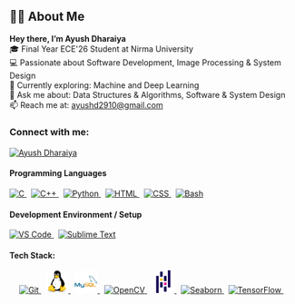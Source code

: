## 🙋‍♂️ About Me

**Hey there, I’m Ayush Dharaiya**  
🎓 Final Year ECE'26 Student at Nirma University  
💻 Passionate about Software Development, Image Processing & System Design  
🔭 Currently exploring: Machine and Deep Learning  
💬 Ask me about: Data Structures & Algorithms, Software & System Design  
📫 Reach me at: [ayushd2910@gmail.com](mailto:ayushd2910@gmail.com)

<h3 align="left">Connect with me:</h3>
<p align="left">
  <a href="https://www.linkedin.com/in/ayush-dharaiya-952705276/" target="blank">
    <img align="center" src="https://raw.githubusercontent.com/rahuldkjain/github-profile-readme-generator/master/src/images/icons/Social/linked-in-alt.svg" alt="Ayush Dharaiya" height="30" width="40" />
  </a>
</p>

#### Programming Languages

<p> <a href="https://en.wikipedia.org/wiki/C_(programming_language)" target="_blank" rel="noreferrer"> <img src="https://skillicons.dev/icons?i=c" alt="C" /> </a>&nbsp; <a href="https://isocpp.org/" target="_blank" rel="noreferrer"> <img src="https://skillicons.dev/icons?i=cpp" alt="C++" /> </a>&nbsp; <a href="https://www.python.org/" target="_blank" rel="noreferrer"> <img src="https://skillicons.dev/icons?i=py" alt="Python" /> </a>&nbsp; <a href="https://developer.mozilla.org/en-US/docs/Web/HTML" target="_blank" rel="noreferrer"> <img src="https://skillicons.dev/icons?i=html" alt="HTML" /> </a>&nbsp; <a href="https://developer.mozilla.org/en-US/docs/Web/CSS" target="_blank" rel="noreferrer"> <img src="https://skillicons.dev/icons?i=css" alt="CSS" /> </a>&nbsp; <a href="https://www.gnu.org/software/bash/" target="_blank" rel="noreferrer"> <img src="https://skillicons.dev/icons?i=bash" alt="Bash" /> </a> </p>

#### Development Environment / Setup

<p> <a href="https://code.visualstudio.com/" target="_blank" rel="noreferrer"> <img src="https://skillicons.dev/icons?i=vscode" alt="VS Code" /> </a>&nbsp; <a href="https://www.sublimetext.com/" target="_blank" rel="noreferrer"> <img src="https://skillicons.dev/icons?i=sublime" alt="Sublime Text" /> </a> </p>

#### Tech Stack:
<p align="center">
  <a href="https://git-scm.com/" target="_blank" rel="noreferrer">
    <img src="https://www.vectorlogo.zone/logos/git-scm/git-scm-icon.svg" alt="Git" width="40" height="40">
  </a>&nbsp;
  <a href="https://www.linux.org/" target="_blank" rel="noreferrer">
    <img src="https://raw.githubusercontent.com/devicons/devicon/master/icons/linux/linux-original.svg" alt="Linux" width="40" height="40">
  </a>&nbsp;
  <a href="https://www.mysql.com/" target="_blank" rel="noreferrer">
    <img src="https://raw.githubusercontent.com/devicons/devicon/master/icons/mysql/mysql-original-wordmark.svg" alt="MySQL" width="40" height="40">
  </a>&nbsp;
  <a href="https://opencv.org/" target="_blank" rel="noreferrer">
    <img src="https://www.vectorlogo.zone/logos/opencv/opencv-icon.svg" alt="OpenCV" width="40" height="40">
  </a>&nbsp;
  <a href="https://pandas.pydata.org/" target="_blank" rel="noreferrer">
    <img src="https://raw.githubusercontent.com/devicons/devicon/master/icons/pandas/pandas-original.svg" alt="Pandas" width="40" height="40">
  </a>&nbsp;
  <a href="https://seaborn.pydata.org/" target="_blank" rel="noreferrer">
    <img src="https://seaborn.pydata.org/_images/logo-mark-lightbg.svg" alt="Seaborn" width="40" height="40">
  </a>&nbsp;
  <a href="https://www.tensorflow.org/" target="_blank" rel="noreferrer">
    <img src="https://www.vectorlogo.zone/logos/tensorflow/tensorflow-icon.svg" alt="TensorFlow" width="40" height="40">
  </a>&nbsp;
</p>
